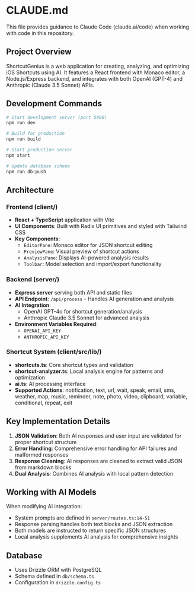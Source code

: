 # CLAUDE.md

This file provides guidance to Claude Code (claude.ai/code) when working with code in this repository.

## Project Overview

ShortcutGenius is a web application for creating, analyzing, and optimizing iOS Shortcuts using AI. It features a React frontend with Monaco editor, a Node.js/Express backend, and integrates with both OpenAI (GPT-4) and Anthropic (Claude 3.5 Sonnet) APIs.

## Development Commands

```bash
# Start development server (port 5000)
npm run dev

# Build for production
npm run build

# Start production server
npm start

# Update database schema
npm run db:push
```

## Architecture

### Frontend (client/)
- **React + TypeScript** application with Vite
- **UI Components**: Built with Radix UI primitives and styled with Tailwind CSS
- **Key Components**:
  - `EditorPane`: Monaco editor for JSON shortcut editing
  - `PreviewPane`: Visual preview of shortcut actions
  - `AnalysisPane`: Displays AI-powered analysis results
  - `Toolbar`: Model selection and import/export functionality

### Backend (server/)
- **Express server** serving both API and static files
- **API Endpoint**: `/api/process` - Handles AI generation and analysis
- **AI Integration**: 
  - OpenAI GPT-4o for shortcut generation/analysis
  - Anthropic Claude 3.5 Sonnet for advanced analysis
- **Environment Variables Required**:
  - `OPENAI_API_KEY`
  - `ANTHROPIC_API_KEY`

### Shortcut System (client/src/lib/)
- **shortcuts.ts**: Core shortcut types and validation
- **shortcut-analyzer.ts**: Local analysis engine for patterns and optimization
- **ai.ts**: AI processing interface
- **Supported Actions**: notification, text, url, wait, speak, email, sms, weather, map, music, reminder, note, photo, video, clipboard, variable, conditional, repeat, exit

## Key Implementation Details

1. **JSON Validation**: Both AI responses and user input are validated for proper shortcut structure
2. **Error Handling**: Comprehensive error handling for API failures and malformed responses
3. **Response Cleaning**: AI responses are cleaned to extract valid JSON from markdown blocks
4. **Dual Analysis**: Combines AI analysis with local pattern detection

## Working with AI Models

When modifying AI integration:
- System prompts are defined in `server/routes.ts:14-51`
- Response parsing handles both text blocks and JSON extraction
- Both models are instructed to return specific JSON structures
- Local analysis supplements AI analysis for comprehensive insights

## Database

- Uses Drizzle ORM with PostgreSQL
- Schema defined in `db/schema.ts`
- Configuration in `drizzle.config.ts`